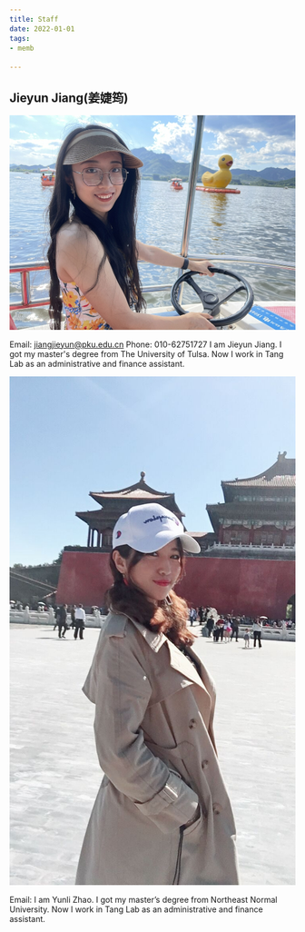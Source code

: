 ```yaml
---
title: Staff
date: 2022-01-01
tags:
- memb

---
```




## Jieyun Jiang(姜婕筠)

![姜婕筠](https://raw.githubusercontent.com/DF-Master/yidapicbed/main/markdown/20210903111525.jpg)

Email: jiangjieyun@pku.edu.cn 
Phone: 010-62751727
I am Jieyun Jiang. I got my master's degree from The University of Tulsa. Now I work in Tang Lab as an administrative and finance assistant.

<!--more-->

![赵云丽](https://raw.githubusercontent.com/DF-Master/tanglabpicbed/main/2022/202302/zhaoyl.jpg)

Email:
I am Yunli Zhao. I got my master’s degree from Northeast Normal University. Now I work in Tang Lab as an administrative and finance assistant.

<!-- 
## Mengjun Xue（薛孟军）

Email: mxue@pku.edu.cn

I'm Mengjun Xue, received my PhD degree from TU Berlin, and now a member of Tang Lab. My research interest is biomolecular NMR.

![薛孟军](https://raw.githubusercontent.com/DF-Master/yidapicbed/main/202203081235243.png) -->
